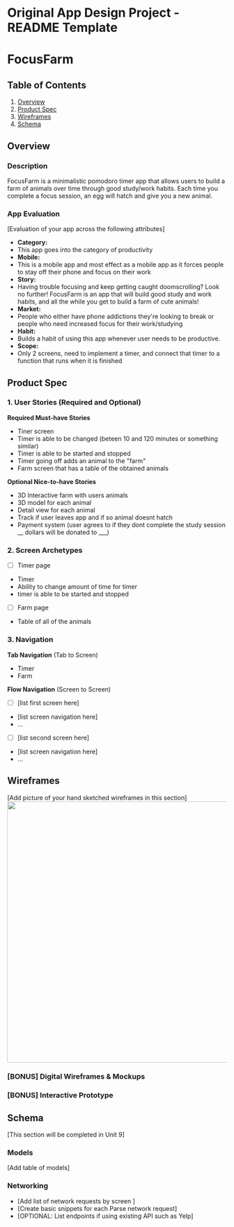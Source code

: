 Original App Design Project - README Template
===

# FocusFarm

## Table of Contents

1. [Overview](#Overview)
2. [Product Spec](#Product-Spec)
3. [Wireframes](#Wireframes)
4. [Schema](#Schema)

## Overview

### Description

FocusFarm is a minimalistic pomodoro timer app that allows users to build a farm of animals over time through good study/work habits. Each time you complete a focus session, an egg will hatch and give you a new animal.

### App Evaluation

[Evaluation of your app across the following attributes]
- **Category:**
- This app goes into the category of productivity
- **Mobile:**
- This is a mobile app and most effect as a mobile app as it forces people to stay off their phone and focus on their work
- **Story:**
- Having trouble focusing and keep getting caught doomscrolling? Look no further! FocusFarm is an app that will build good study and work habits, and all the while you get to build a farm of cute animals!
- **Market:**
- People who either have phone addictions they're looking to break or people who need increased focus for their work/studying
- **Habit:**
- Builds a habit of using this app whenever user needs to be productive.
- **Scope:**
- Only 2 screens, need to implement a timer, and connect that timer to a function that runs when it is finished

## Product Spec

### 1. User Stories (Required and Optional)

**Required Must-have Stories**

* Tiner screen
* Timer is able to be changed (beteen 10 and 120 minutes or something similar)
* Timer is able to be started and stopped
* Timer going off adds an animal to the "farm"
* Farm screen that has a table of the obtained animals

  

**Optional Nice-to-have Stories**

* 3D Interactive farm with users animals
* 3D model for each animal
* Detail view for each animal
* Track if user leaves app and if so animal doesnt hatch
* Payment system (user agrees to if they dont complete the study session __ dollars will be donated to ___)

### 2. Screen Archetypes

- [ ] Timer page
* Timer
* Ability to change amount of time for timer
* timer is able to be started and stopped

- [ ] Farm page
* Table of all of the animals


### 3. Navigation

**Tab Navigation** (Tab to Screen)

* Timer
* Farm


**Flow Navigation** (Screen to Screen)

- [ ] [list first screen here]
* [list screen navigation here]
* ...
- [ ] [list second screen here]
* [list screen navigation here]
* ...

## Wireframes

[Add picture of your hand sketched wireframes in this section]
<img src="YOUR_WIREFRAME_IMAGE_URL" width=600>

### [BONUS] Digital Wireframes & Mockups

### [BONUS] Interactive Prototype

## Schema 

[This section will be completed in Unit 9]

### Models

[Add table of models]

### Networking

- [Add list of network requests by screen ]
- [Create basic snippets for each Parse network request]
- [OPTIONAL: List endpoints if using existing API such as Yelp]
